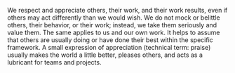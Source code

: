 We respect and appreciate others, their work, and their work results, even if others may act differently than we would wish. We do not mock or belittle others, their behavior, or their work; instead, we take them seriously and value them. The same applies to us and our own work. It helps to assume that others are usually doing or have done their best within the specific framework. A small expression of appreciation (technical term: praise) usually makes the world a little better, pleases others, and acts as a lubricant for teams and projects.